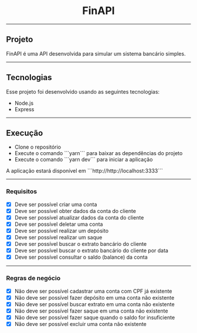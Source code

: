 <h1 align="center">FinAPI</h1>

---

<h2>Projeto</h2>
  <p>FinAPI é uma API desenvolvida para simular um sistema bancário simples.</p>

---

<h2>Tecnologias</h2>
  <p>Esse projeto foi desenvolvido usando as seguintes tecnologias:</p>
  <ul>
    <li>Node.js</li>
    <li>Express</li>
  </ul>

---

<h2>Execução</h2>
  <ul>
    <li>Clone o repositório</li>
    <li>Execute o comando ```yarn``` para baixar as dependências do projeto</li>
    <li>Execute o comando ```yarn dev``` para iniciar a aplicação</li>
  </ul>
  
  <p>A aplicação estará disponível em ```http://http://localhost:3333```</p>

---

<h3>Requisitos</h3>

- [x] Deve ser possível criar uma conta
- [x] Deve ser possível obter dados da conta do cliente
- [x] Deve ser possível atualizar dados da conta do cliente
- [x] Deve ser possível deletar uma conta
- [x] Deve ser possível realizar um depósito
- [x] Deve ser possível realizar um saque
- [x] Deve ser possível buscar o extrato bancário do cliente
- [x] Deve ser possível buscar o extrato bancário do cliente por data
- [x] Deve ser possível consultar o saldo (balance) da conta

---

<h3>Regras de negócio</h3>

- [x] Não deve ser possível cadastrar uma conta com CPF já existente
- [x] Não deve ser possível fazer depósito em uma conta não existente
- [x] Não deve ser possível buscar extrato em uma conta não existente
- [x] Não deve ser possível fazer saque em uma conta não existente
- [x] Não deve ser possível fazer saque quando o saldo for insuficiente
- [x] Não deve ser possível excluir uma conta não existente
